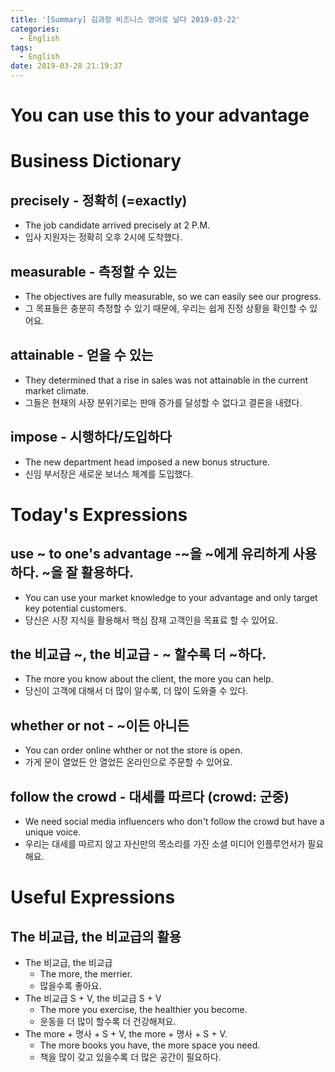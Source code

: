 ```yaml
---
title: '[Summary] 김과장 비즈니스 영어로 날다 2019-03-22'
categories:
  - English
tags:
  - English
date: 2019-03-28 21:19:37
---
```


# You can use this to your advantage

# Business Dictionary

## precisely - 정확히 (=exactly)

- The job candidate arrived precisely at 2 P.M.
- 입사 지원자는 정확히 오후 2시에 도착했다.

## measurable - 측정할 수 있는

- The objectives are fully measurable, so we can easily see our progress.
- 그 목표들은 충분히 측정할 수 있기 때문에, 우리는 쉽게 진정 상황을 확인할 수 있어요.

## attainable - 얻을 수 있는

- They determined that a rise in sales was not attainable in the current market climate.
- 그들은 현재의 사장 분위기로는 판매 증가를 달성할 수 없다고 결론을 내렸다.

## impose - 시행하다/도입하다

- The new department head imposed a new bonus structure.
- 신임 부서장은 새로운 보너스 체계를 도입했다.

# Today's Expressions

## use ~ to one's advantage -~을 ~에게 유리하게 사용하다. ~을 잘 활용하다.

- You can use your market knowledge to your advantage and only target key potential customers.
- 당신은 시장 지식을 활용해서 핵심 잠재 고객인을 목표료 할 수 있어요.

## the 비교급 ~, the 비교급 - ~ 할수록 더 ~하다.

- The more you know about the client, the more you can help.
- 당신이 고객에 대해서 더 많이 알수록, 더 많이 도와줄 수 있다.

## whether or not - ~이든 아니든

- You can order online whther or not the store is open.
- 가게 문이 열었든 안 열었든 온라인으로 주문할 수 있어요.

## follow the crowd - 대세를 따르다 (crowd: 군중)

- We need social media influencers who don't follow the crowd but have a unique voice.
- 우리는 대세를 따르지 않고 자신만의 목소리를 가진 소셜 미디어 인플루언서가 필요해요.

# Useful Expressions

## The 비교급, the 비교급의 활용

- The 비교급, the 비교급
  - The more, the merrier.
  - 많을수록 좋아요.
- The 비교급 S + V, the 비교급 S + V
  - The more you exercise, the healthier you become.
  - 운동을 더 많이 할수록 더 건강해져요.
- The more + 명사 + S + V, the more + 명사 + S + V.
  - The more books you have, the more space you need.
  - 책을 많이 갖고 있을수록 더 많은 공간이 필요하다.

